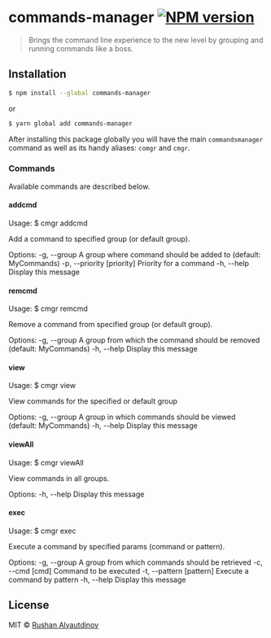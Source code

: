 # commands-manager [![NPM version][npm-image]][npm-url]

> Brings the command line experience to the new level by grouping and running commands like a boss.

## Installation

```sh
$ npm install --global commands-manager
```

or

```sh
$ yarn global add commands-manager
```

After installing this package globally you will have the main `commandsmanager` command as well as its handy aliases: `comgr` and `cmgr`.

### Commands

Available commands are described below.

#### addcmd

Usage:
$ cmgr addcmd <cmd>

Add a command to specified group (or default group).

Options:
-g, --group <group> A group where command should be added to (default: MyCommands)
-p, --priority [priority] Priority for a command
-h, --help Display this message

#### remcmd

Usage:
$ cmgr remcmd <cmd>

Remove a command from specified group (or default group).

Options:
-g, --group <group> A group from which the command should be removed (default: MyCommands)
-h, --help Display this message

#### view

Usage:
$ cmgr view

View commands for the specified or default group

Options:
-g, --group <group> A group in which commands should be viewed (default: MyCommands)
-h, --help Display this message

#### viewAll

Usage:
$ cmgr viewAll

View commands in all groups.

Options:
-h, --help Display this message

#### exec

Usage:
$ cmgr exec

Execute a command by specified params (command or pattern).

Options:
-g, --group <group> A group from which commands should be retrieved
-c, --cmd [cmd] Command to be executed
-t, --pattern [pattern] Execute a command by pattern
-h, --help Display this message

## License

MIT © [Rushan Alyautdinov](https://github.com/akgondber)


[npm-image]: https://badge.fury.io/js/commands-manager.svg
[npm-url]: https://npmjs.org/package/commands-manager
